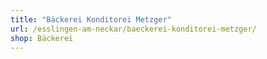 ```yaml
---
title: "Bäckerei Konditorei Metzger"
url: /esslingen-am-neckar/baeckerei-konditorei-metzger/
shop: Bäckerei
---
```

